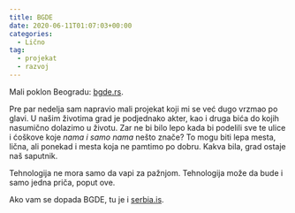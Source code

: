 ```yaml
---
title: BGDE
date: 2020-06-11T01:07:03+00:00
categories:
  - Lično
tag:
  - projekat
  - razvoj
---
```


Mali poklon Beogradu: [bgde.rs](https://bgde.rs).

<!-- more -->

Pre par nedelja sam napravio mali projekat koji mi se već dugo vrzmao po glavi. U našim životima grad je podjednako akter, kao i druga bića do kojih nasumično dolazimo u životu. Zar ne bi bilo lepo kada bi podelili sve te ulice i ćoškove koje _nama i samo nama_ nešto znače? To mogu biti lepa mesta, lična, ali ponekad i mesta koja ne pamtimo po dobru. Kakva bila, grad ostaje naš saputnik.

Tehnologija ne mora samo da vapi za pažnjom. Tehnologija može da bude i samo jedna priča, poput ove.

Ako vam se dopada BGDE, tu je i [serbia.is](https://serbia.is).
